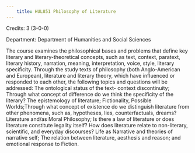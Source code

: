 ```yaml
---
    title: HUL851 Philosophy of Literature
---
```

Credits: 3 (3-0-0)

Department: Department of Humanities and Social Sciences

The course examines the philosophical bases and problems that define key literary and literary-theoretical concepts, such as text, context, paratext, literary history, narration, meaning, interpretation, voice, style, literary specificity. Through the study texts of philosophy (both Anglo-American and European), literature and literary theory, which have influenced or responded to each other, the following topics and questions will be addressed: The ontological status of the text- context discontinuity; Through what concept of difference do we think the specificity of the literary? The epistemology of literature; Fictionality, Possible Worlds;Through what concept of existence do we distinguish literature from other phenomena, such as, hypotheses, lies, counterfactuals, dreams? Literature and/as Moral Philosophy; Is there a law of literature or does literature constitute legality itself? How does literature relate to non-literary, scientific, and everyday discourses? Life as Narrative and theories of narrative self; The relation between literature, aesthesis and reason; and emotional response to Fiction.